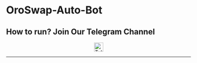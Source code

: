 # OroSwap-Auto-Bot

## How to run? Join Our Telegram Channel

<div align="center">
  <a href="https://t.me/airdropseeker_official" target="_blank">
    <img src="https://img.shields.io/static/v1?message=Telegram&logo=telegram&label=&color=2CA5E0&logoColor=white&style=for-the-badge" height="25" alt="Telegram Logo" />
  </a>
</div>

---

